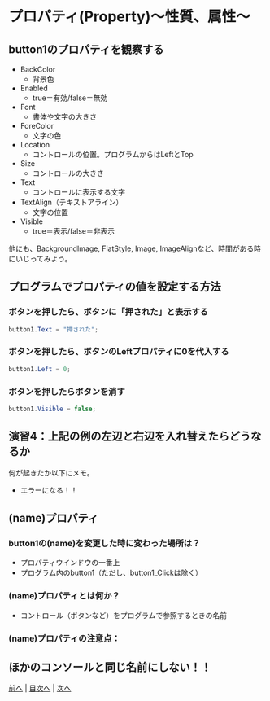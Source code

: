 # プロパティ(Property)～性質、属性～

## button1のプロパティを観察する

- BackColor
  - 背景色
- Enabled
  - true＝有効/false＝無効
- Font
  - 書体や文字の大きさ
- ForeColor
  - 文字の色
- Location
  - コントロールの位置。プログラムからはLeftとTop
- Size
  - コントロールの大きさ
- Text
  - コントロールに表示する文字
- TextAlign（テキストアライン）
  - 文字の位置
- Visible
  - true＝表示/false＝非表示

他にも、BackgroundImage, FlatStyle, Image, ImageAlignなど、時間がある時にいじってみよう。

## プログラムでプロパティの値を設定する方法
### ボタンを押したら、ボタンに「押された」と表示する

```cs
button1.Text = "押された";
```

### ボタンを押したら、ボタンのLeftプロパティに0を代入する

```cs
button1.Left = 0;
```

### ボタンを押したらボタンを消す

```cs
button1.Visible = false;
```

## 演習4：上記の例の左辺と右辺を入れ替えたらどうなるか
何が起きたか以下にメモ。

- エラーになる！！

## (name)プロパティ
### button1の(name)を変更した時に変わった場所は？
- プロパティウインドウの一番上
- プログラム内のbutton1（ただし、button1_Clickは除く）

### (name)プロパティとは何か？
- コントロール（ボタンなど）をプログラムで参照するときの名前

### (name)プロパティの注意点：

ほかのコンソールと同じ名前にしない！！
---

[前へ](03.md) | [目次へ](README.md#%E7%9B%AE%E6%AC%A1) | [次へ](05.md)
